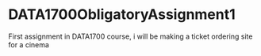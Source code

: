 # DATA1700ObligatoryAssignment1
First assignment in DATA1700 course, i will be making a ticket ordering site for a cinema
